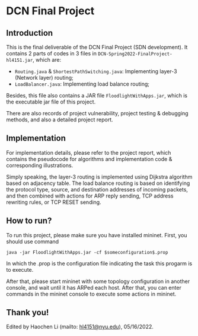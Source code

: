 # DCN Final Project
## Introduction
This is the final deliverable of the DCN Final Project (SDN development). It contains 2 parts of codes in 3 files in `DCN-Spring2022-FinalProject-hl4151.jar`, which are:
* `Routing.java` & `ShortestPathSwitching.java`: Implementing layer-3 (Network layer) routing;
* `LoadBalancer.java`: Implementing load balance routing;

Besides, this file also contains a JAR file `FloodlightWithApps.jar`, which is the executable jar file of this project.

There are also records of project vulnerability, project testing & debugging methods, and also a detailed project report.

## Implementation
For implementation details, please refer to the project report, which contains the pseudocode for algorithms and implementation code & corresponding illustrations.

Simply speaking, the layer-3 routing is implemented using Dijkstra algorithm based on adjacency table. The load balance routing is based on identifying the protocol type, source, and destination addresses of incoming packets, and then combined with actions for ARP reply sending, TCP address rewriting rules, or TCP RESET sending.

## How to run?
To run this project, please make sure you have installed mininet. First, you should use command
```
java -jar FloodlightWithApps.jar -cf $someconfiguration$.prop
```
In which the .prop is the configuration file indicating the task this progarm is to execute.

After that, please start mininet with some topology configuration in another console, and wait until it has ARPed each host. After that, you can enter commands in the mininet console to execute some actions in mininet.

## Thank you!
Edited by Haochen Li (mailto: hl4151@nyu.edu), 05/16/2022.